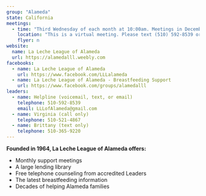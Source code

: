 ```yaml
---
group: "Alameda"
state: California
meetings:
  - time: "Third Wednesday of each month at 10:00am. Meetings in December are held on the second Wednesday."
    location: "This is a virtual meeting. Please text (510) 592-8539 or email LLLofAlameda@gmail.com for meeting link and password."
    flyer: n
website:
  name: La Leche League of Alameda
  url: https://alamedalll.weebly.com
facebooks:
  - name: La Leche League of Alameda
    url: https://www.facebook.com/LLLalameda
  - name: La Leche League of Alameda - Breastfeeding Support
    url: https://www.facebook.com/groups/alamedalll
leaders:
  - name: Helpline (voicemail, text, or email)
    telephone: 510-592-8539
    email: LLLofAlameda@gmail.com
  - name: Virginia (call only)
    telephone: 510-521-4867
  - name: Brittany (text only)
    telephone: 510-365-9220
---
```


**Founded in 1964, La Leche League of Alameda offers:**
- Monthly support meetings
- A large lending library
- Free telephone counseling from accredited Leaders
- The latest breastfeeding information
- Decades of helping Alameda families